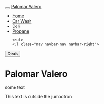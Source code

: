 <!DOCTYPE html>
<html lang="en">
<head>
  <title>Bootstrap Example</title>
  <meta charset="utf-8">
  <meta name="viewport" content="width=device-width, initial-scale=1">
  <link rel="stylesheet" href="https://maxcdn.bootstrapcdn.com/bootstrap/3.3.7/css/bootstrap.min.css">
  <script src="https://ajax.googleapis.com/ajax/libs/jquery/3.2.1/jquery.min.js"></script>
  <script src="https://maxcdn.bootstrapcdn.com/bootstrap/3.3.7/js/bootstrap.min.js"></script>
</head>

<body>
<nav class = "navbar navbar-default">
<div class = "container-fluid">
<div class = "navbar-header">
<button type = "button" class = "navbar-toggle" data-toggle="collapse" data-target="#myNavbar">
<span class = "icon-bar"></span>
<span class = "icon-bar"></span>
<span class = "icon-bar"></span>

</button>
<a class = "navbar-brand" href="#"> Palomar Valero</a>
</div> <!-- this ends the div for nav -->

<div class = "collapse navbar-collapse" id="myNavbar">
 <ul class="nav navbar-nav">
      <li><a href="index.html">Home</a></li>
      <li class = "active"><a href="car_wash.html">Car Wash</a></li>
      <li><a href="deli.html">Deli</a></li>
      <li><a href="propane.html">Propane</a></li>
	  
    </ul>
	<ul class="nav navbar-nav navbar-right">
</ul>
	  <button class = "btn btn-danger navbar-btn"> Deals</button> <!-- Creates a button -->

  </div>
 </div>
</nav>


<div class ="jumbotron">
<h1 class ="text-center"> Palomar Valero </h1>
<p> some text </p>
</div>

<div class = "container">
<p> This text is outside the jumbotron </p>
</div> <!-- This ends the container div -->
</html>
